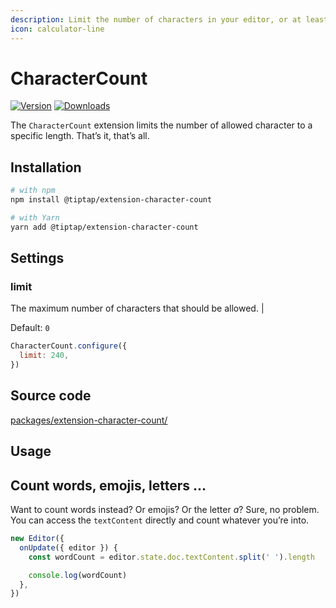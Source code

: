 ```yaml
---
description: Limit the number of characters in your editor, or at least count them.
icon: calculator-line
---
```


# CharacterCount
[![Version](https://img.shields.io/npm/v/@tiptap/extension-character-count.svg?label=version)](https://www.npmjs.com/package/@tiptap/extension-character-count)
[![Downloads](https://img.shields.io/npm/dm/@tiptap/extension-character-count.svg)](https://npmcharts.com/compare/@tiptap/extension-character-count?minimal=true)

The `CharacterCount` extension limits the number of allowed character to a specific length. That’s it, that’s all.

## Installation
```bash
# with npm
npm install @tiptap/extension-character-count

# with Yarn
yarn add @tiptap/extension-character-count
```

## Settings

### limit

The maximum number of characters that should be allowed. |

Default: `0`

```js
CharacterCount.configure({
  limit: 240,
})
```

## Source code
[packages/extension-character-count/](https://github.com/ueberdosis/tiptap/blob/main/packages/extension-character-count/)

## Usage
<tiptap-demo name="Extensions/CharacterCount"></tiptap-demo>

## Count words, emojis, letters …
Want to count words instead? Or emojis? Or the letter *a*? Sure, no problem. You can access the `textContent` directly and count whatever you’re into.

```js
new Editor({
  onUpdate({ editor }) {
    const wordCount = editor.state.doc.textContent.split(' ').length

    console.log(wordCount)
  },
})
```
